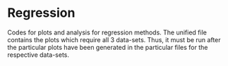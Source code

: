 # Regression
Codes for plots and analysis for regression methods.
The unified file contains the plots which require all 3 data-sets. Thus, it must be run after the particular plots have been generated in the particular files for the respective data-sets.
